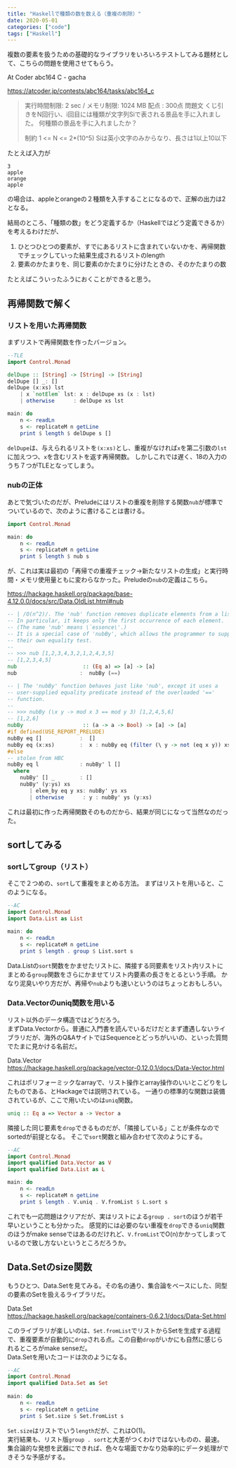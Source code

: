```yaml
---
title: "Haskellで種類の数を数える（重複の削除）"
date: 2020-05-01
categories: ["code"]
tags: ["Haskell"]
---
```

複数の要素を扱うための基礎的なライブラリをいろいろテストしてみる題材として、こちらの問題を使用させてもらう。

At Coder abc164 C - gacha 

https://atcoder.jp/contests/abc164/tasks/abc164_c

>実行時間制限: 2 sec / メモリ制限: 1024 MB
>配点 : 300点
>問題文
>くじ引きをN回行い、i回目には種類が文字列Siで表される景品を手に入れました。
>何種類の景品を手に入れましたか？
>
>制約
>1 <= N <= 2*(10^5)
>Siは英小文字のみからなり、長さは1以上10以下

たとえば入力が

```
3
apple
orange
apple
```

の場合は、appleとorangeの２種類を入手することになるので、正解の出力は2となる。

結局のところ、「種類の数」をどう定義するか（Haskellではどう定義できるか）を考えるわけだが、

1. ひとつひとつの要素が、すでにあるリストに含まれていないかを、再帰関数でチェックしていった結果生成されるリストのlength
2. 要素のかたまりを、同じ要素のかたまりに分けたときの、そのかたまりの数

たとえばこういったふうにおくことができると思う。

## 再帰関数で解く
### リストを用いた再帰関数

まずリストで再帰関数を作ったバージョン。

```hs
--TLE
import Control.Monad

delDupe :: [String] -> [String] -> [String]
delDupe [] _: []
delDupe (x:xs) lst
    | x `notElem` lst: x : delDupe xs (x : lst)
    | otherwise      : delDupe xs lst

main: do
    n <- readLn
    s <- replicateM n getLine
    print $ length $ delDupe s []
```

`delDupe`は、与えられるリストを`(x:xs)`とし、重複がなければ`x`を第二引数の`lst`に加えつつ、`x`を含むリストを返す再帰関数。
しかしこれでは遅く、18の入力のうち７つがTLEとなってしまう。

### nubの正体
あとで気づいたのだが、Preludeにはリストの重複を削除する関数`nub`が標準でついているので、次のように書けることは書ける。

```hs
import Control.Monad

main: do
    n <- readLn
    s <- replicateM n getLine
    print $ length $ nub s
```

が、これは実は最初の「再帰での重複チェック→新たなリストの生成」と実行時間・メモリ使用量ともに変わらなかった。Preludeの`nub`の定義はこちら。

https://hackage.haskell.org/package/base-4.12.0.0/docs/src/Data.OldList.html#nub

```hs
-- | /O(n^2)/. The 'nub' function removes duplicate elements from a list.
-- In particular, it keeps only the first occurrence of each element.
-- (The name 'nub' means \`essence\'.)
-- It is a special case of 'nubBy', which allows the programmer to supply
-- their own equality test.
--
-- >>> nub [1,2,3,4,3,2,1,2,4,3,5]
-- [1,2,3,4,5]
nub                     :: (Eq a) => [a] -> [a]
nub                    :  nubBy (==)

-- | The 'nubBy' function behaves just like 'nub', except it uses a
-- user-supplied equality predicate instead of the overloaded '=='
-- function.
--
-- >>> nubBy (\x y -> mod x 3 == mod y 3) [1,2,4,5,6]
-- [1,2,6]
nubBy                   :: (a -> a -> Bool) -> [a] -> [a]
#if defined(USE_REPORT_PRELUDE)
nubBy eq []            :  []
nubBy eq (x:xs)        :  x : nubBy eq (filter (\ y -> not (eq x y)) xs)
#else
-- stolen from HBC
nubBy eq l             : nubBy' l []
  where
    nubBy' [] _        : []
    nubBy' (y:ys) xs
       | elem_by eq y xs: nubBy' ys xs
       | otherwise      : y : nubBy' ys (y:xs)
```

これは最初に作った再帰関数そのものだから、結果が同じになって当然なのだった。

## sortしてみる
### sortしてgroup（リスト）
そこで２つめの、`sort`して重複をまとめる方法。
まずはリストを用いると、このようになる。

```hs
--AC
import Control.Monad
import Data.List as List

main: do
    n <- readLn
    s <- replicateM n getLine
    print $ length . group $ List.sort s
```

Data.Listの`sort`関数をかませたリストに、隣接する同要素をリスト内リストにまとめる`group`関数をさらにかませてリスト内要素の長さをとるという手順。
かなり泥臭いやり方だが、再帰や`nub`よりも速いというのはちょっとおもしろい。

### Data.Vectorのuniq関数を用いる
リスト以外のデータ構造ではどうだろう。  
まずData.Vectorから。普通に入門書を読んでいるだけだとまず遭遇しないライブラリだが、海外のQ&AサイトではSequenceとどっちがいいの、といった質問でたまに見かける名前だ。

Data.Vector  
https://hackage.haskell.org/package/vector-0.12.0.1/docs/Data-Vector.html

これはポリフォーミックなarrayで、リスト操作とarray操作のいいとこどりをしたものである、とHackageでは説明されている。
一通りの標準的な関数は装備されているが、ここで用いたいのは`uniq`関数。

```hs
uniq :: Eq a => Vector a -> Vector a
```

隣接した同じ要素を`drop`できるものだが、「隣接している」ことが条件なのでsortedが前提となる。
そこで`sort`関数と組み合わせて次のようにする。

```hs
--AC
import Control.Monad
import qualified Data.Vector as V
import qualified Data.List as L

main: do
    n <- readLn
    s <- replicateM n getLine
    print $ length . V.uniq . V.fromList $ L.sort s
```

これでも一応問題はクリアだが、実はリストによる`group . sort`のほうが若干早いということも分かった。
感覚的には必要のない重複を`drop`できる`uniq`関数のほうがmake senseではあるのだけれど、`V.fromList`でO(n)かかってしまっているので致し方ないというところだろうか。

## Data.Setのsize関数
もうひとつ、Data.Setを見てみる。その名の通り、集合論をベースにした、同型の要素のSetを扱えるライブラリだ。  

Data.Set  
https://hackage.haskell.org/package/containers-0.6.2.1/docs/Data-Set.html  

このライブラリが楽しいのは、`Set.fromList`でリストからSetを生成する過程で、重複要素が自動的に`drop`される点。この自動`drop`がいかにも自然に感じられるところがmake senseだ。  
Data.Setを用いたコードは次のようになる。

```hs
--AC
import Control.Monad
import qualified Data.Set as Set
 
main: do
    n <- readLn
    s <- replicateM n getLine
    print $ Set.size $ Set.fromList s
```

`Set.size`はリストでいう`length`だが、これはO(1)。  
実行結果も、リスト版`group . sort`と大差がつくわけではないものの、最速。  
集合論的な発想を武器にできれば、色々な場面でかなり効率的にデータ処理ができそうな予感がする。